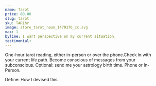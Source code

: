 ```yaml
---
name: Tarot
price: 80.00
slug: tarot
sku: TAR1hr
image: store_tarot_noun_1479176_cc.svg
max: 1
byline: I want perspective on my current situation.
testimonial:
---
```

One-hour tarot reading, either in-person or over the phone.Check in with your current life path. Become conscious of messages from your subconscious. Optional: send me your astrology birth time. Phone or In-Person.

Define: How I devised this.
